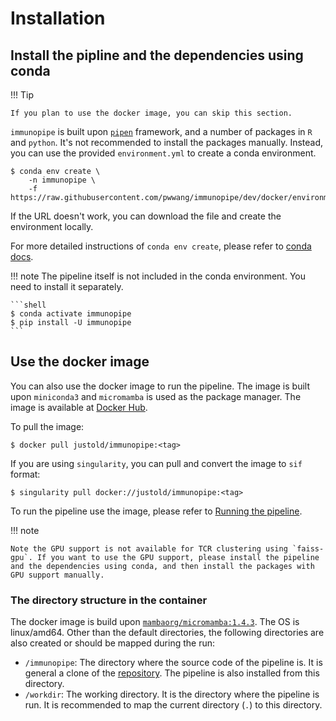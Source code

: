 # Installation

## Install the pipline and the dependencies using conda

!!! Tip

    If you plan to use the docker image, you can skip this section.

`immunopipe` is built upon [`pipen`](https://github.com/pwwang/pipen) framework, and a number of packages in `R` and `python`. It's not recommended to install the packages manually. Instead, you can use the provided `environment.yml` to create a conda environment.

```shell
$ conda env create \
    -n immunopipe \
    -f https://raw.githubusercontent.com/pwwang/immunopipe/dev/docker/environment.yml
```

If the URL doesn't work, you can download the file and create the environment locally.

For more detailed instructions of `conda env create`, please refer to [conda docs](https://docs.conda.io/projects/conda/en/latest/commands/env/create.html).

!!! note
    The pipeline itself is not included in the conda environment. You need to install it separately.

    ```shell
    $ conda activate immunopipe
    $ pip install -U immunopipe
    ```

## Use the docker image

You can also use the docker image to run the pipeline. The image is built upon `miniconda3` and `micromamba` is used as the package manager. The image is available at [Docker Hub](https://hub.docker.com/r/justold/immunopipe).

To pull the image:

```shell
$ docker pull justold/immunopipe:<tag>
```

If you are using `singularity`, you can pull and convert the image to `sif` format:

```shell
$ singularity pull docker://justold/immunopipe:<tag>
```

To run the pipeline use the image, please refer to [Running the pipeline](./running.md).

!!! note

    Note the GPU support is not available for TCR clustering using `faiss-gpu`. If you want to use the GPU support, please install the pipeline and the dependencies using conda, and then install the packages with GPU support manually.

### The directory structure in the container

The docker image is build upon [`mambaorg/micromamba:1.4.3`][1]. The OS is linux/amd64. Other than the default directories, the following directories are also created or should be mapped during the run:

- `/immunopipe`: The directory where the source code of the pipeline is. It is general a clone of the [repository][2]. The pipeline is also installed from this directory.
- `/workdir`: The working directory. It is the directory where the pipeline is run. It is recommended to map the current directory (`.`) to this directory.

[1]: https://hub.docker.com/layers/mambaorg/micromamba/1.4.3/images/sha256-0251b94151c021c85d3e4f4ffe1fc81c436f18e01337d3b367d0f7c76ee716ac?context=explore
[2]: https://github.com/pwwang/immunopipe
